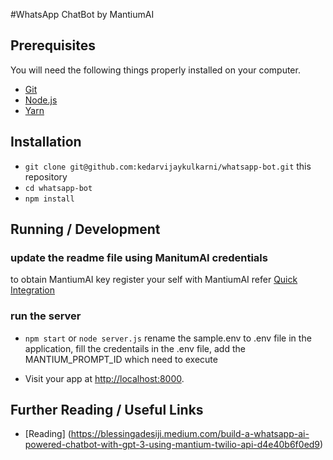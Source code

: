 #WhatsApp ChatBot by MantiumAI

## Prerequisites

You will need the following things properly installed on your computer.

- [Git](https://git-scm.com/)
- [Node.js](https://nodejs.org/)
- [Yarn](https://yarnpkg.com/)

## Installation

- `git clone git@github.com:kedarvijaykulkarni/whatsapp-bot.git` this repository
- `cd whatsapp-bot`
- `npm install`

## Running / Development

### update the readme file using ManitumAI credentials

to obtain MantiumAI key register your self with  MantiumAI refer [Quick Integration](https://developer.mantiumai.com/docs/quick-integration)

### run the server

- `npm start` or `node server.js`
rename the sample.env to .env file in the application, fill the credentails in the .env file, add the MANTIUM_PROMPT_ID which need to execute

- Visit your app at [http://localhost:8000](http://localhost:8000).

## Further Reading / Useful Links

- [Reading] (https://blessingadesiji.medium.com/build-a-whatsapp-ai-powered-chatbot-with-gpt-3-using-mantium-twilio-api-d4e40b6f0ed9)
